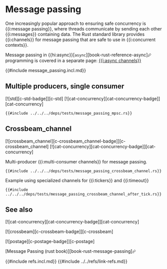 # Message passing

One increasingly popular approach to ensuring safe concurrency is {{i:message passing}}, where threads communicate by sending each other {{i:messages}} containing data. The Rust standard library provides {{i:channels}} for message passing that are safe to use in {{i:concurrent contexts}}.

Message passing in {{hi:async}}[`async`][book-rust-reference-async]⮳ programming is covered in a separate page: [{{i:async channels}}](../asynchronous/async_channels.md)

{{#include message_passing.incl.md}}

## Multiple producers, single consumer

[![std][c-std-badge]][c-std]  [![cat-concurrency][cat-concurrency-badge]][cat-concurrency]

```rust,editable
{{#include ../../../deps/tests/message_passing_mpsc.rs}}
```

## Crossbeam_channel

[![crossbeam_channel][c-crossbeam_channel-badge]][c-crossbeam_channel]  [![cat-concurrency][cat-concurrency-badge]][cat-concurrency]

Multi-producer {{i:multi-consumer channels}} for message passing.

```rust,editable,mdbook-runnable
{{#include ../../../deps/tests/message_passing_crossbeam_channel.rs}}
```

Example using specialized channels for {{i:tickers}} and {{i:timeout}}

```rust,editable,mdbook-runnable
{{#include ../../../deps/tests/message_passing_crossbeam_channel_after_tick.rs}}
```

## See also

[![cat-concurrency][cat-concurrency-badge]][cat-concurrency]

[![crossbeam][c-crossbeam-badge]][c-crossbeam]

[![postage][c-postage-badge]][c-postage]

[Message Passing (rust book)][book-rust-message-passing]⮳

{{#include refs.incl.md}}
{{#include ../../refs/link-refs.md}}
